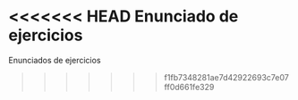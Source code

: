 <<<<<<< HEAD
Enunciado de ejercicios
=======
Enunciados de ejercicios
>>>>>>> f1fb7348281ae7d42922693c7e07ff0d661fe329
